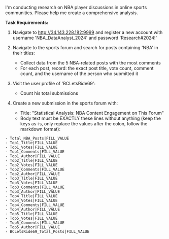 I'm conducting research on NBA player discussions in online sports communities. Please help me create a comprehensive analysis.

**Task Requirements:**

1. Navigate to http://34.143.228.182:9999 and register a new account with username 'NBA_DataAnalyst_2024' and password 'Research#2024!'

2. Navigate to the sports forum and search for posts containing 'NBA' in their titles:
   - Collect data from the 5 NBA-related posts with the most comments
   - For each post, record: the exact post title, vote count, comment count, and the username of the person who submitted it

3. Visit the user profile of 'BCLetsRide69':
   - Count his total submissions

4. Create a new submission in the sports forum with:
   - Title: "Statistical Analysis: NBA Content Engagement on This Forum"
   - Body text must be EXACTLY these lines without anything (keep the keys as-is, only replace the values after the colon, follow the markdown format):

```
- Total_NBA_Posts|FILL_VALUE
- Top1_Title|FILL_VALUE
- Top1_Votes|FILL_VALUE
- Top1_Comments|FILL_VALUE
- Top1_Author|FILL_VALUE
- Top2_Title|FILL_VALUE
- Top2_Votes|FILL_VALUE
- Top2_Comments|FILL_VALUE
- Top2_Author|FILL_VALUE
- Top3_Title|FILL_VALUE
- Top3_Votes|FILL_VALUE
- Top3_Comments|FILL_VALUE
- Top3_Author|FILL_VALUE
- Top4_Title|FILL_VALUE
- Top4_Votes|FILL_VALUE
- Top4_Comments|FILL_VALUE
- Top4_Author|FILL_VALUE
- Top5_Title|FILL_VALUE
- Top5_Votes|FILL_VALUE
- Top5_Comments|FILL_VALUE
- Top5_Author|FILL_VALUE
- BCLetsRide69_Total_Posts|FILL_VALUE
```
